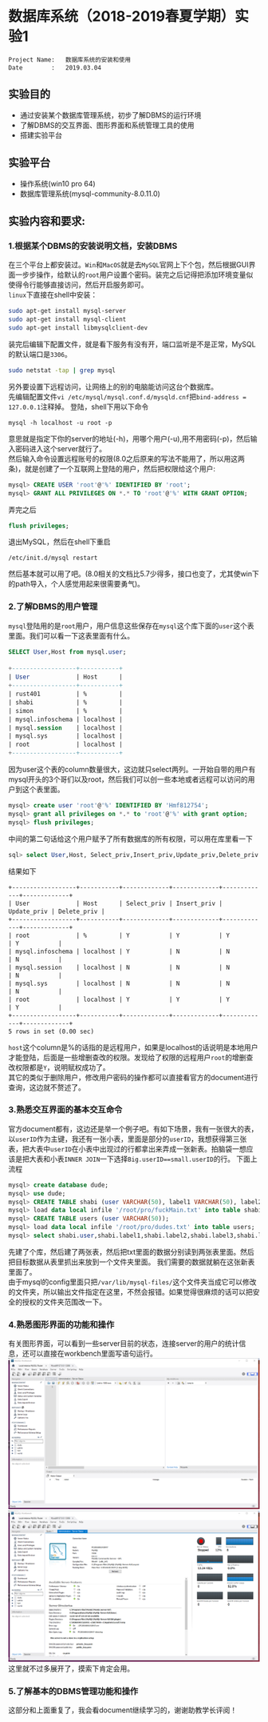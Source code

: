 # 数据库系统（2018-2019春夏学期）实验1
```shell
Project Name:   数据库系统的安装和使用
Date        :   2019.03.04
```
## 实验目的
* 通过安装某个数据库管理系统，初步了解DBMS的运行环境
* 了解DBMS的交互界面、图形界面和系统管理工具的使用
* 搭建实验平台

## 实验平台
* 操作系统(win10 pro 64)
* 数据库管理系统(mysql-community-8.0.11.0)

## 实验内容和要求:
### 1.根据某个DBMS的安装说明文档，安装DBMS
在三个平台上都安装过。`Win`和`MacOS`就是去`MySQL`官网上下个包，然后根据GUI界面一步步操作，给默认的`root`用户设置个密码。装完之后记得把添加环境变量似使得令行能够直接访问，然后开启服务即可。  
`linux`下直接在shell中安装：
```sh
sudo apt-get install mysql-server
sudo apt-get install mysql-client
sudo apt-get install libmysqlclient-dev
```
装完后编辑下配置文件，就是看下服务有没有开，端口监听是不是正常，MySQL的默认端口是`3306`。
```sh
sudo netstat -tap | grep mysql
```
另外要设置下远程访问，让网络上的别的电脑能访问这台个数据库。  
先编辑配置文件`vi /etc/mysql/mysql.conf.d/mysqld.cnf`把`bind-address = 127.0.0.1`注释掉。
登陆，shell下用以下命令
```shell
mysql -h localhost -u root -p
```
意思就是指定下你的server的地址(-h)，用哪个用户(-u),用不用密码(-p)，然后输入密码进入这个server就行了。  
然后输入命令设置远程账号的权限(8.0之后原来的写法不能用了，所以用这两条)，就是创建了一个互联网上登陆的用户，然后把权限给这个用户:
```sql
mysql> CREATE USER 'root'@'%' IDENTIFIED BY 'root';
mysql> GRANT ALL PRIVILEGES ON *.* TO 'root'@'%' WITH GRANT OPTION;
```
弄完之后
```sql
flush privileges;
```
退出MySQL，然后在shell下重启
```shell
/etc/init.d/mysql restart
```
然后基本就可以用了吧。(8.0相关的文档比5.7少得多，接口也变了，尤其使win下的path导入，个人感觉用起来很需要勇气)。
### 2.了解DBMS的用户管理
`mysql`登陆用的是`root`用户，用户信息这些保存在`mysql`这个库下面的`user`这个表里面。我们可以看一下这表里面有什么。
```sql
SELECT User,Host from mysql.user;

+------------------+-----------+
| User             | Host      |
+------------------+-----------+
| rust401          | %         |
| shabi            | %         |
| simon            | %         |
| mysql.infoschema | localhost |
| mysql.session    | localhost |
| mysql.sys        | localhost |
| root             | localhost |
+------------------+-----------+
```
因为user这个表的column数量很大，这边就只select两列。一开始自带的用户有mysql开头的3个哥们以及root，然后我们可以创一些本地或者远程可以访问的用户到这个表里面。
```sql
mysql> create user 'root'@'%' IDENTIFIED BY 'Hmf812754';
mysql> grant all privileges on *.* to 'root'@'%' with grant option;
mysql> flush privileges;
```
中间的第二句话给这个用户赋予了所有数据库的所有权限，可以用在库里看一下
```sql
sql> select User,Host, Select_priv,Insert_priv,Update_priv,Delete_priv from user;
```
结果如下
```
+------------------+-----------+-------------+-------------+-------------+-------------+
| User             | Host      | Select_priv | Insert_priv | Update_priv | Delete_priv |
+------------------+-----------+-------------+-------------+-------------+-------------+
| root             | %         | Y           | Y           | Y           | Y           |
| mysql.infoschema | localhost | Y           | N           | N           | N           |
| mysql.session    | localhost | N           | N           | N           | N           |
| mysql.sys        | localhost | N           | N           | N           | N           |
| root             | localhost | Y           | Y           | Y           | Y           |
+------------------+-----------+-------------+-------------+-------------+-------------+
5 rows in set (0.00 sec)
```
`host`这个column是%的话指的是远程用户，如果是localhost的话说明是本地用户才能登陆，后面是一些增删查改的权限。发现给了权限的远程用户`root`的增删查改权限都是`Y`，说明赋权成功了。  
其它的类似于删除用户，修改用户密码的操作都可以直接看官方的document进行查询，这边就不赘述了。
### 3.熟悉交互界面的基本交互命令
官方document都有，这边还是举一个例子吧。有如下场景，我有一张很大的表，以`userID`作为主键，我还有一张小表，里面是部分的`userID`，我想获得第三张表，把大表中`userID`在小表中出现过的行都拿出来弄成一张新表。拍脑袋一想应该是把大表和小表`INNER JOIN`一下选择`Big.userID==small.userID`的行。
下面上流程
```sql
mysql> create database dude;
mysql> use dude;
mysql> CREATE TABLE shabi (user VARCHAR(50), label1 VARCHAR(50), label2 VARCHAR(50), label3 VARCHAR(50), label4 VARCHAR(50),label5 VARCHAR(50), price double(16,4));
mysql> load data local infile '/root/pro/fuckMain.txt' into table shabi;
mysql> CREATE TABLE users (user VARCHAR(50));
mysql> load data local infile '/root/pro/dudes.txt' into table users;
mysql> select shabi.user,shabi.label1,shabi.label2,shabi.label3,shabi.label4,shabi.label5,shabi.price from shabi join users on shabi.user=users.user into outfile '/var/lib/mysql-files/output.txt';
```
先建了个库，然后建了两张表，然后把txt里面的数据分别读到两张表里面。然后把目标数据从表里抓出来放到一个文件夹里面。
我们需要的数据就躺在这张新表里面了。  
  由于mysql的config里面只把`/var/lib/mysql-files/`这个文件夹当成它可以修改的文件夹，所以输出文件指定在这里，不然会报错。如果觉得很麻烦的话可以把安全的授权的文件夹范围改一下。
### 4.熟悉图形界面的功能和操作
有关图形界面，可以看到一些server目前的状态，连接server的用户的统计信息，还可以直接在workbench里面写语句运行。
![fig1](image1.png)
![fig2](image2.png)
这里就不过多展开了，摸索下肯定会用。
### 5.了解基本的DBMS管理功能和操作
这部分和上面重复了，我会看document继续学习的，谢谢助教学长评阅！
